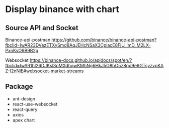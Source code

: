 # Display binance with chart


## Source API and Socket

Binance-api-postman
https://github.com/binance/binance-api-postman?fbclid=IwAR23DVezETXySmd8AqJEHcNSaX3CpiacE8FjU_imD_M2LX-PxnKvO9B9B2g

Websocket
https://binance-docs.github.io/apidocs/spot/en/?fbclid=IwAR1hI26DJKsl3pMXdhqwKMhNg6HkJ5O8bO5z8qd9e9GTsyzvpKAZ-I2nNiE#websocket-market-streams

## Package

- ant-design
- react-use-websocket
- react-query
- axios
- apex chart
